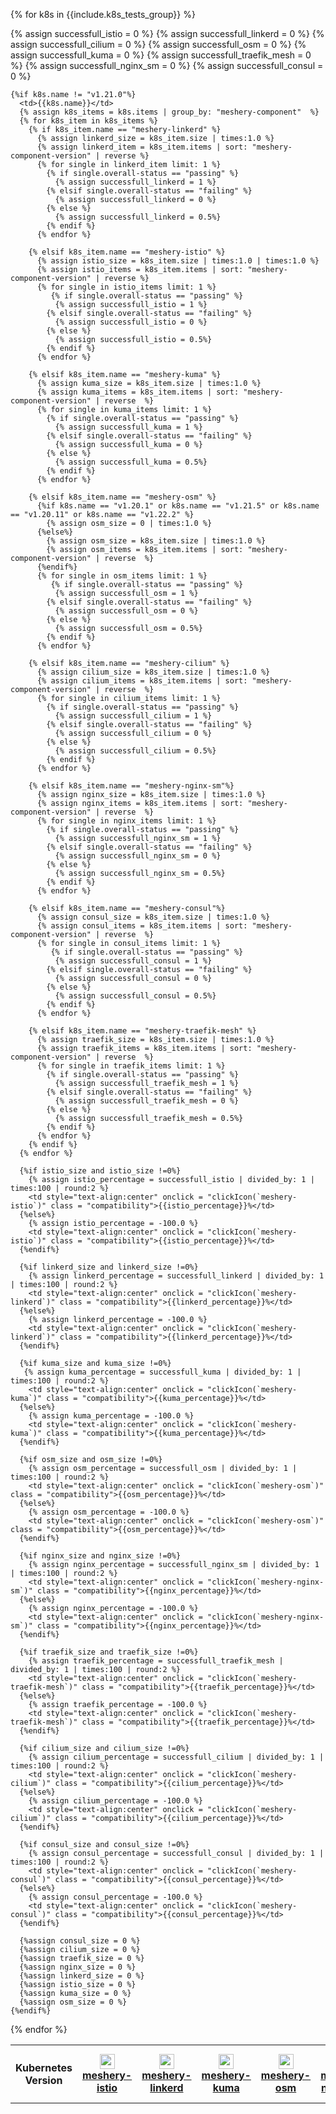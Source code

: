 <style>
  td:hover,tr:hover {
      background-color: var(--color-primary-dark);
      cursor:pointer;
    }
    td.details {
      background-color: #fafafa;
      cursor:text;
    }
    .yellowCheckbox{
      width:2.5rem
    }
    .tooltipss{
      position:relative;
      width:fit-content;
      cursor:pointer;
      margin-right: auto;
      margin-left: auto;
    }
    .tooltipss .tooltiptext {
    visibility: hidden;
    width: 120px;
    background-color: #555;
    color: #fff;
    text-align: center;
    border-radius: 6px;
    padding: 5px 0;
    position: absolute;
    z-index: 1;
    bottom: 125%;
    left: 50%;
    margin-left: -60px;
    opacity: 0;
    transition: opacity 0.3s;
    }

  .tooltipss .tooltiptext::after {
    content: "";
    position: absolute;
    top: 100%;
    left: 50%;
    margin-left: -5px;
    border-width: 5px;
    border-style: solid;
    border-color: #555 transparent transparent transparent;
  }
  .tooltipss:hover .tooltiptext {
    visibility: visible;
    opacity: 1;
}


</style>

<table class="table table-striped" >
  <th>Kubernetes Version</th>

  <th><img style="height: 1.5rem; vertical-align: text-bottom;" src="{{site.baseurl}}/assets/img/service-meshes/istio.svg" /><a href="{{ site.repo }}-istio">meshery-istio</a></th>
  <th><img style="height: 1.5rem; vertical-align: text-bottom;" src="{{site.baseurl}}/assets/img/service-meshes/linkerd.svg" /><a href="{{ site.repo }}-linkerd">meshery-linkerd</a></th>
  <th><img style="height: 1.5rem; vertical-align: text-bottom;" src="{{site.baseurl}}/assets/img/service-meshes/kuma.svg" /><a href="{{ site.repo }}-kuma">meshery-kuma</a></th>
  <th><img style="height: 1.5rem; vertical-align: text-bottom;" src="{{site.baseurl}}/assets/img/service-meshes/osm.svg" /><a href="{{ site.repo }}-osm">meshery-osm</a></th>
  <th><img style="height: 1.5rem; vertical-align: text-bottom;" src="{{site.baseurl}}/assets/img/service-meshes/nginx-sm.svg" /><a href="{{ site.repo }}-nginx-sm">meshery-nginx-sm</a></th>
  <th><img style="height: 1.5rem; vertical-align: text-bottom;" src="{{site.baseurl}}/assets/img/service-meshes/traefik-mesh.svg" /><a href="{{ site.repo }}-traefik-mesh">meshery-traefik-mesh</a></th>
  <th><img style="height: 1.5rem; vertical-align: text-bottom;" src="{{site.baseurl}}/assets/img/service-meshes/cilium.svg" /><a href="{{ site.repo }}-cilium">meshery-cilium</a></th>
  <th><img style="height: 1.5rem; vertical-align: text-bottom;" src="{{site.baseurl}}/assets/img/service-meshes/consul.svg" /><a href="{{ site.repo }}-consul">meshery-consul</a></th>

{% for k8s in {{include.k8s_tests_group}} %}

  <tr class = "first-row">
    {% assign successfull_istio = 0 %}
    {% assign successfull_linkerd = 0 %}
    {% assign successfull_cilium = 0 %}
    {% assign successfull_osm = 0 %}
    {% assign successfull_kuma = 0 %}
    {% assign successfull_traefik_mesh = 0 %}
    {% assign successfull_nginx_sm = 0 %}
    {% assign successfull_consul = 0 %}

    {%if k8s.name != "v1.21.0"%}
      <td>{{k8s.name}}</td>
      {% assign k8s_items = k8s.items | group_by: "meshery-component"  %}
      {% for k8s_item in k8s_items %}
        {% if k8s_item.name == "meshery-linkerd" %}
          {% assign linkerd_size = k8s_item.size | times:1.0 %}
          {% assign linkerd_item = k8s_item.items | sort: "meshery-component-version" | reverse %}
          {% for single in linkerd_item limit: 1 %}
            {% if single.overall-status == "passing" %}
              {% assign successfull_linkerd = 1 %}
            {% elsif single.overall-status == "failing" %}
              {% assign successfull_linkerd = 0 %}
            {% else %}
              {% assign successfull_linkerd = 0.5%}
            {% endif %}
          {% endfor %}

        {% elsif k8s_item.name == "meshery-istio" %}
          {% assign istio_size = k8s_item.size | times:1.0 | times:1.0 %}
          {% assign istio_items = k8s_item.items | sort: "meshery-component-version" | reverse %}
          {% for single in istio_items limit: 1 %}
             {% if single.overall-status == "passing" %}
              {% assign successfull_istio = 1 %}
            {% elsif single.overall-status == "failing" %}
              {% assign successfull_istio = 0 %}
            {% else %}
              {% assign successfull_istio = 0.5%}
            {% endif %}
          {% endfor %}

        {% elsif k8s_item.name == "meshery-kuma" %}
          {% assign kuma_size = k8s_item.size | times:1.0 %}
          {% assign kuma_items = k8s_item.items | sort: "meshery-component-version" | reverse  %}
          {% for single in kuma_items limit: 1 %}
            {% if single.overall-status == "passing" %}
              {% assign successfull_kuma = 1 %}
            {% elsif single.overall-status == "failing" %}
              {% assign successfull_kuma = 0 %}
            {% else %}
              {% assign successfull_kuma = 0.5%}
            {% endif %}
          {% endfor %}

        {% elsif k8s_item.name == "meshery-osm" %}
          {%if k8s.name == "v1.20.1" or k8s.name == "v1.21.5" or k8s.name == "v1.20.11" or k8s.name == "v1.22.2" %}
            {% assign osm_size = 0 | times:1.0 %}
          {%else%}
            {% assign osm_size = k8s_item.size | times:1.0 %}
            {% assign osm_items = k8s_item.items | sort: "meshery-component-version" | reverse  %}
          {%endif%}
          {% for single in osm_items limit: 1 %}
             {% if single.overall-status == "passing" %}
              {% assign successfull_osm = 1 %}
            {% elsif single.overall-status == "failing" %}
              {% assign successfull_osm = 0 %}
            {% else %}
              {% assign successfull_osm = 0.5%}
            {% endif %}
          {% endfor %}

        {% elsif k8s_item.name == "meshery-cilium" %}
          {% assign cilium_size = k8s_item.size | times:1.0 %}
          {% assign cilium_items = k8s_item.items | sort: "meshery-component-version" | reverse  %}
          {% for single in cilium_items limit: 1 %}
            {% if single.overall-status == "passing" %}
              {% assign successfull_cilium = 1 %}
            {% elsif single.overall-status == "failing" %}
              {% assign successfull_cilium = 0 %}
            {% else %}
              {% assign successfull_cilium = 0.5%}
            {% endif %}
          {% endfor %}

        {% elsif k8s_item.name == "meshery-nginx-sm"%}
          {% assign nginx_size = k8s_item.size | times:1.0 %}
          {% assign nginx_items = k8s_item.items | sort: "meshery-component-version" | reverse  %}
          {% for single in nginx_items limit: 1 %}
            {% if single.overall-status == "passing" %}
              {% assign successfull_nginx_sm = 1 %}
            {% elsif single.overall-status == "failing" %}
              {% assign successfull_nginx_sm = 0 %}
            {% else %}
              {% assign successfull_nginx_sm = 0.5%}
            {% endif %}
          {% endfor %}

        {% elsif k8s_item.name == "meshery-consul"%}
          {% assign consul_size = k8s_item.size | times:1.0 %}
          {% assign consul_items = k8s_item.items | sort: "meshery-component-version" | reverse  %}
          {% for single in consul_items limit: 1 %}
             {% if single.overall-status == "passing" %}
              {% assign successfull_consul = 1 %}
            {% elsif single.overall-status == "failing" %}
              {% assign successfull_consul = 0 %}
            {% else %}
              {% assign successfull_consul = 0.5%}
            {% endif %}
          {% endfor %}

        {% elsif k8s_item.name == "meshery-traefik-mesh" %}
          {% assign traefik_size = k8s_item.size | times:1.0 %}
          {% assign traefik_items = k8s_item.items | sort: "meshery-component-version" | reverse  %}
          {% for single in traefik_items limit: 1 %}
            {% if single.overall-status == "passing" %}
              {% assign successfull_traefik_mesh = 1 %}
            {% elsif single.overall-status == "failing" %}
              {% assign successfull_traefik_mesh = 0 %}
            {% else %}
              {% assign successfull_traefik_mesh = 0.5%}
            {% endif %}
          {% endfor %}
        {% endif %}
      {% endfor %}

      {%if istio_size and istio_size !=0%}
        {% assign istio_percentage = successfull_istio | divided_by: 1 | times:100 | round:2 %}
        <td style="text-align:center" onclick = "clickIcon(`meshery-istio`)" class = "compatibility">{{istio_percentage}}%</td>
      {%else%}
        {% assign istio_percentage = -100.0 %}
        <td style="text-align:center" onclick = "clickIcon(`meshery-istio`)" class = "compatibility">{{istio_percentage}}%</td>
      {%endif%}

      {%if linkerd_size and linkerd_size !=0%}
        {% assign linkerd_percentage = successfull_linkerd | divided_by: 1 | times:100 | round:2 %}
        <td style="text-align:center" onclick = "clickIcon(`meshery-linkerd`)" class = "compatibility">{{linkerd_percentage}}%</td>
      {%else%}
        {% assign linkerd_percentage = -100.0 %}
        <td style="text-align:center" onclick = "clickIcon(`meshery-linkerd`)" class = "compatibility">{{linkerd_percentage}}%</td>
      {%endif%}

      {%if kuma_size and kuma_size !=0%}
       {% assign kuma_percentage = successfull_kuma | divided_by: 1 | times:100 | round:2 %}
        <td style="text-align:center" onclick = "clickIcon(`meshery-kuma`)" class = "compatibility">{{kuma_percentage}}%</td>
      {%else%}
        {% assign kuma_percentage = -100.0 %}
        <td style="text-align:center" onclick = "clickIcon(`meshery-kuma`)" class = "compatibility">{{kuma_percentage}}%</td>
      {%endif%}

      {%if osm_size and osm_size !=0%}
        {% assign osm_percentage = successfull_osm | divided_by: 1 | times:100 | round:2 %}
        <td style="text-align:center" onclick = "clickIcon(`meshery-osm`)" class = "compatibility">{{osm_percentage}}%</td>
      {%else%}
        {% assign osm_percentage = -100.0 %}
        <td style="text-align:center" onclick = "clickIcon(`meshery-osm`)" class = "compatibility">{{osm_percentage}}%</td>
      {%endif%}

      {%if nginx_size and nginx_size !=0%}
        {% assign nginx_percentage = successfull_nginx_sm | divided_by: 1 | times:100 | round:2 %}
        <td style="text-align:center" onclick = "clickIcon(`meshery-nginx-sm`)" class = "compatibility">{{nginx_percentage}}%</td>
      {%else%}
        {% assign nginx_percentage = -100.0 %}
        <td style="text-align:center" onclick = "clickIcon(`meshery-nginx-sm`)" class = "compatibility">{{nginx_percentage}}%</td>
      {%endif%}

      {%if traefik_size and traefik_size !=0%}
        {% assign traefik_percentage = successfull_traefik_mesh | divided_by: 1 | times:100 | round:2 %}
        <td style="text-align:center" onclick = "clickIcon(`meshery-traefik-mesh`)" class = "compatibility">{{traefik_percentage}}%</td>
      {%else%}
        {% assign traefik_percentage = -100.0 %}
        <td style="text-align:center" onclick = "clickIcon(`meshery-traefik-mesh`)" class = "compatibility">{{traefik_percentage}}%</td>
      {%endif%}

      {%if cilium_size and cilium_size !=0%}
        {% assign cilium_percentage = successfull_cilium | divided_by: 1 | times:100 | round:2 %}
        <td style="text-align:center" onclick = "clickIcon(`meshery-cilium`)" class = "compatibility">{{cilium_percentage}}%</td>
      {%else%}
        {% assign cilium_percentage = -100.0 %}
        <td style="text-align:center" onclick = "clickIcon(`meshery-cilium`)" class = "compatibility">{{cilium_percentage}}%</td>
      {%endif%}

      {%if consul_size and consul_size !=0%}
        {% assign consul_percentage = successfull_consul | divided_by: 1 | times:100 | round:2 %}
        <td style="text-align:center" onclick = "clickIcon(`meshery-consul`)" class = "compatibility">{{consul_percentage}}%</td>
      {%else%}
        {% assign consul_percentage = -100.0 %}
        <td style="text-align:center" onclick = "clickIcon(`meshery-consul`)" class = "compatibility">{{consul_percentage}}%</td>
      {%endif%}

      {%assign consul_size = 0 %}
      {%assign cilium_size = 0 %}
      {%assign traefik_size = 0 %}
      {%assign nginx_size = 0 %}
      {%assign linkerd_size = 0 %}
      {%assign istio_size = 0 %}
      {%assign kuma_size = 0 %}
      {%assign osm_size = 0 %}
    {%endif%}

  </tr>
{% endfor %}

</table>

<script>
  function showCompatability () {
      let percentContainer = document.querySelectorAll(".compatibility")
      for(let i = 0 ; i<percentContainer.length;i++){
        let percentage = parseFloat(percentContainer[i].innerHTML);
        if (percentage >= 90.00){
          percentContainer[i].innerHTML = `
            <div class = "tooltipss" style="text-align:center">
              <img src = "{{site.baseurl}}/assets/img/passing.svg" class = "yellowCheckbox" >
              <span class = "tooltiptext">${percentage}%</span>
            </div>
          `
        }
        else if(percentage >=1 && percentage<=89.99){
          percentContainer[i].innerHTML = `<div class = "tooltipss" style="text-align:center">
              <img src = "{{site.baseurl}}/assets/img/YellowCheck.svg" class = "yellowCheckbox" >
              <span class = "tooltiptext">${percentage}%</span>
            </div>`
        }
        else if(percentage < 0){
           percentContainer[i].innerHTML = `<div class = "tooltipss" style="text-align:center">
              <img src = "{{site.baseurl}}/assets/img/na-icon.svg" class = "yellowCheckbox" >
              <span class = "tooltiptext">Not Applicable</span>
            </div>`
        }
        else{
           percentContainer[i].innerHTML = `<div class = "tooltipss" style="text-align:center">
              <img src = "{{site.baseurl}}/assets/img/failing.svg" class = "yellowCheckbox" >
              <span class = "tooltiptext">${percentage}%</span>
            </div>`
        }
      }
    }
  function clickIcon(serviceMesh){
    location.href = `{{site.baseurl}}/installation/compatibility-matrix/${serviceMesh}-past-results`
  }

showCompatability()
</script>

